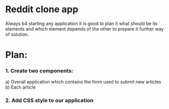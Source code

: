 # Reddit clone app

Always b4 starting any application it is good to plan it what should be its elements and which element depends of the other to prepare it further way of solution.

# Plan:

### 1. Create two components:

a) Overall application which contains the form used to submit new articles
b) Each article

### 2. Add CSS style to our application
